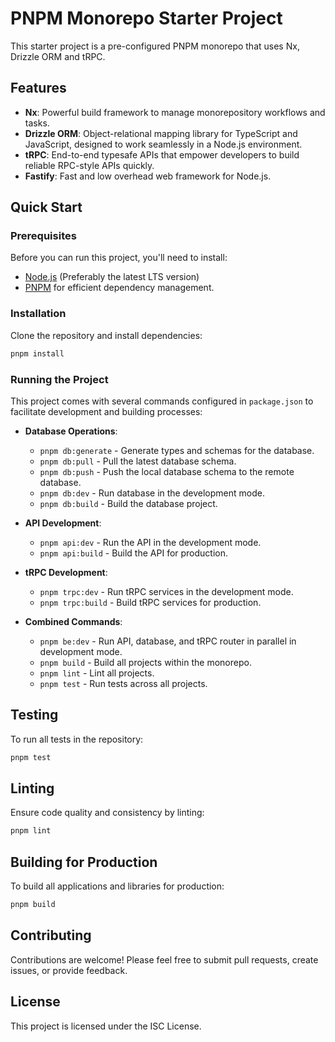 # PNPM Monorepo Starter Project

This starter project is a pre-configured PNPM monorepo that uses Nx, Drizzle ORM and tRPC.

## Features

- **Nx**: Powerful build framework to manage monorepository workflows and tasks.
- **Drizzle ORM**: Object-relational mapping library for TypeScript and JavaScript, designed to work seamlessly in a Node.js environment.
- **tRPC**: End-to-end typesafe APIs that empower developers to build reliable RPC-style APIs quickly.
- **Fastify**: Fast and low overhead web framework for Node.js.

## Quick Start

### Prerequisites

Before you can run this project, you'll need to install:

- [Node.js](https://nodejs.org/en/) (Preferably the latest LTS version)
- [PNPM](https://pnpm.io/) for efficient dependency management.

### Installation

Clone the repository and install dependencies:

```bash
pnpm install
```

### Running the Project

This project comes with several commands configured in `package.json` to facilitate development and building processes:

- **Database Operations**:

  - `pnpm db:generate` - Generate types and schemas for the database.
  - `pnpm db:pull` - Pull the latest database schema.
  - `pnpm db:push` - Push the local database schema to the remote database.
  - `pnpm db:dev` - Run database in the development mode.
  - `pnpm db:build` - Build the database project.

- **API Development**:

  - `pnpm api:dev` - Run the API in the development mode.
  - `pnpm api:build` - Build the API for production.

- **tRPC Development**:

  - `pnpm trpc:dev` - Run tRPC services in the development mode.
  - `pnpm trpc:build` - Build tRPC services for production.

- **Combined Commands**:
  - `pnpm be:dev` - Run API, database, and tRPC router in parallel in development mode.
  - `pnpm build` - Build all projects within the monorepo.
  - `pnpm lint` - Lint all projects.
  - `pnpm test` - Run tests across all projects.

## Testing

To run all tests in the repository:

```bash
pnpm test
```

## Linting

Ensure code quality and consistency by linting:

```bash
pnpm lint
```

## Building for Production

To build all applications and libraries for production:

```bash
pnpm build
```

## Contributing

Contributions are welcome! Please feel free to submit pull requests, create issues, or provide feedback.

## License

This project is licensed under the ISC License.
